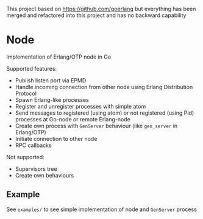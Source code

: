 This project based on https://github.com/goerlang but everything has been merged
and refactored into this project and has no backward capability

# Node #

Implementation of Erlang/OTP node in Go

Supported features:

 * Publish listen port via EPMD
 * Handle incoming connection from other node using Erlang Distribution Protocol
 * Spawn Erlang-like processes
 * Register and unregister processes with simple atom
 * Send messages to registered (using atom) or not registered (using Pid) processes at Go-node or remote Erlang-node
 * Create own process with `GenServer` behaviour (like `gen_server` in Erlang/OTP)
 * Initiate connection to other node
 * RPC callbacks

Not supported:

 * Supervisors tree
 * Create own behaviours

## Example ##

See `examples/` to see simple implementation of node and `GenServer` process
